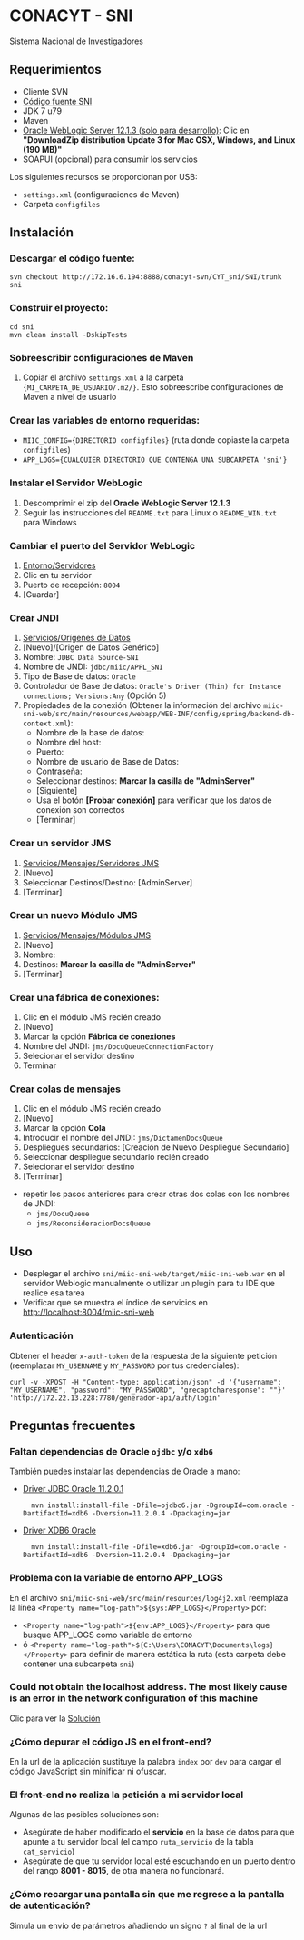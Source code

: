 # CONACYT - SNI

Sistema Nacional de Investigadores

## Requerimientos
- Cliente SVN
- [Código fuente SNI](http://172.16.6.194:8888/conacyt-svn/CYT_sni/SNI/)
- JDK 7 u79
- Maven
- [Oracle WebLogic Server 12.1.3 (solo para desarrollo)](https://www.oracle.com/technetwork/middleware/weblogic/downloads/wls-main-097127.html): Clic en **"DownloadZip distribution Update 3 for Mac OSX, Windows, and Linux (190 MB)"**
- SOAPUI (opcional) para consumir los servicios

Los siguientes recursos se proporcionan por USB:  
- `settings.xml` (configuraciones de Maven)
- Carpeta `configfiles`

## Instalación
### Descargar el código fuente:
	
	svn checkout http://172.16.6.194:8888/conacyt-svn/CYT_sni/SNI/trunk sni

### Construir el proyecto:

```
cd sni
mvn clean install -DskipTests
```
### Sobreescribir configuraciones de Maven
1. Copiar el archivo `settings.xml` a la carpeta `{MI_CARPETA_DE_USUARIO/.m2/}`. Esto sobreescribe configuraciones de Maven a nivel de usuario

### Crear las variables de entorno requeridas:
- `MIIC_CONFIG={DIRECTORIO configfiles}` (ruta donde copiaste la carpeta `configfiles`)
- `APP_LOGS={CUALQUIER DIRECTORIO QUE CONTENGA UNA SUBCARPETA 'sni'}`

### Instalar el Servidor WebLogic 
1. Descomprimir el zip del **Oracle WebLogic Server 12.1.3**
2. Seguir las instrucciones del `README.txt` para Linux o `README_WIN.txt` para Windows

### Cambiar el puerto del Servidor WebLogic
1. [Entorno/Servidores](http://localhost:7001/console/console.portal?_nfpb=true&_pageLabel=CoreServerServerTablePage)
2. Clic en tu servidor
3. Puerto de recepción: `8004`
4. [Guardar]

### Crear JNDI
1. [Servicios/Orígenes de Datos](http://localhost:8004/console/console.portal?_nfpb=true&_pageLabel=GlobalJDBCDataSourceTablePage)
2. [Nuevo]/[Origen de Datos Genérico]
3. Nombre: `JDBC Data Source-SNI`
4. Nombre de JNDI: `jdbc/miic/APPL_SNI`
5. Tipo de Base de datos: `Oracle`
6. Controlador de Base de datos: `Oracle's Driver (Thin) for Instance connections; Versions:Any` (Opción 5)
7. Propiedades de la conexión (Obtener la información del archivo `miic-sni-web/src/main/resources/webapp/WEB-INF/config/spring/backend-db-context.xml`):
	- Nombre de la base de datos:
	- Nombre del host:
	- Puerto:
	- Nombre de usuario de Base de Datos:
	- Contraseña: 
	- Seleccionar destinos: __Marcar la casilla de "AdminServer"__
	- [Siguiente]
	- Usa el botón **[Probar conexión]** para verificar que los datos de conexión son correctos
	- [Terminar]

### Crear un servidor JMS
1. [Servicios/Mensajes/Servidores JMS](http://localhost:8004/console/console.portal?_nfpb=true&_pageLabel=JmsServerJMSServerTablePage)
2. [Nuevo]
3. Seleccionar Destinos/Destino: [AdminServer]
4. [Terminar]

### Crear un nuevo Módulo JMS
1. [Servicios/Mensajes/Módulos JMS](http://localhost:8004/console/console.portal?_nfpb=true&_pageLabel=JmsModulesTablePage)
2. [Nuevo]
3. Nombre:
4. Destinos: __Marcar la casilla de "AdminServer"__
5. [Terminar]

### Crear una fábrica de conexiones: 
1. Clic en el módulo JMS recién creado
2. [Nuevo]
3. Marcar la opción __Fábrica de conexiones__
4. Nombre del JNDI: `jms/DocuQueueConnectionFactory`
5. Selecionar el servidor destino
6. Terminar

### Crear colas de mensajes
1. Clic en el módulo JMS recién creado
2. [Nuevo]
3. Marcar la opción __Cola__
4. Introducir el nombre del JNDI: `jms/DictamenDocsQueue`
5. Despliegues secundarios: [Creación de Nuevo Despliegue Secundario]
6. Seleccionar despliegue secundario recién creado
7. Selecionar el servidor destino
8. [Terminar]  

- repetir los pasos anteriores para crear otras dos colas con los nombres de JNDI:
	- `jms/DocuQueue`
	- `jms/ReconsideracionDocsQueue`
		
## Uso
- Desplegar el archivo `sni/miic-sni-web/target/miic-sni-web.war` en el servidor Weblogic manualmente o utilizar un plugin para tu IDE que realice esa tarea
- Verificar que se muestra el índice de servicios en [http://localhost:8004/miic-sni-web](http://localhost:8004/miic-sni-web)

### Autenticación
Obtener el header `x-auth-token` de la respuesta de la siguiente petición (reemplazar `MY_USERNAME` y `MY_PASSWORD` por tus credenciales):

	curl -v -XPOST -H "Content-type: application/json" -d '{"username": "MY_USERNAME", "password": "MY_PASSWORD", "grecaptcharesponse": ""}' 'http://172.22.13.228:7780/generador-api/auth/login'

## Preguntas frecuentes
### Faltan dependencias de Oracle `ojdbc` y/o `xdb6`  
También puedes instalar las dependencias de Oracle a mano:
- [Driver JDBC Oracle 11.2.0.1](https://www.oracle.com/technetwork/apps-tech/jdbc-112010-090769.html)  
		
		mvn install:install-file -Dfile=ojdbc6.jar -DgroupId=com.oracle -DartifactId=xdb6 -Dversion=11.2.0.4 -Dpackaging=jar

- [Driver XDB6 Oracle](https://www.oracle.com/technetwork/apps-tech/jdbc-112010-090769.html)
	
		mvn install:install-file -Dfile=xdb6.jar -DgroupId=com.oracle -DartifactId=xdb6 -Dversion=11.2.0.4 -Dpackaging=jar

### Problema con la variable de entorno APP_LOGS
En el archivo `sni/miic-sni-web/src/main/resources/log4j2.xml` reemplaza la línea `<Property name="log-path">${sys:APP_LOGS}</Property>` por:  
- `<Property name="log-path">${env:APP_LOGS}</Property>` para que busque APP_LOGS como variable de entorno
- ó `<Property name="log-path">${C:\Users\CONACYT\Documents\logs}</Property>` para definir de manera estática la ruta (esta carpeta debe contener una subcarpeta `sni`)

### Could not obtain the localhost address. The most likely cause is an error in the network configuration of this machine
Clic para ver la [Solución](https://blogs.oracle.com/luzmestre/javalangassertionerror:-could-not-obtain-the-localhost-address-in-a-new-12c-install)

### ¿Cómo depurar el código JS en el front-end?
En la url de la aplicación sustituye la palabra `index` por `dev` para cargar el código JavaScript sin minificar ni ofuscar.

### El front-end no realiza la petición a mi servidor local
Algunas de las posibles soluciones son:
- Asegúrate de haber modificado el __servicio__ en la base de datos para que apunte a tu servidor local (el campo `ruta_servicio` de la tabla `cat_servicio`)
- Asegúrate de que tu servidor local esté escuchando en un puerto dentro del rango __8001 - 8015__, de otra manera no funcionará.

### ¿Cómo recargar una pantalla sin que me regrese a la pantalla de autenticación?
Simula un envío de parámetros añadiendo un signo `?` al final de la url